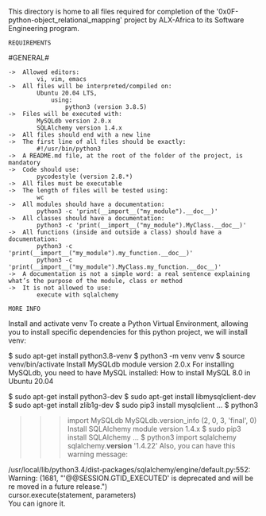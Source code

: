 This directory is home to all files required for completion of the '0x0F-python-object_relational_mapping' project by ALX-Africa to its Software Engineering program.

```REQUIREMENTS```

#GENERAL#

	->	Allowed editors:
			vi, vim, emacs
	->	All files will be interpreted/compiled on:
			Ubuntu 20.04 LTS,
				using:
					python3 (version 3.8.5)
	->	Files will be executed with:
			MySQLdb version 2.0.x
			SQLAlchemy version 1.4.x
	->	All files should end with a new line
	->	The first line of all files should be exactly:
			#!/usr/bin/python3
	->	A README.md file, at the root of the folder of the project, is mandatory
	->	Code should use:
			pycodestyle (version 2.8.*)
	->	All files must be executable
	->	The length of files will be tested using:
			wc
	->	All modules should have a documentation:
			python3 -c 'print(__import__("my_module").__doc__)'
	->	All classes should have a documentation:
			python3 -c 'print(__import__("my_module").MyClass.__doc__)'
	->	All functions (inside and outside a class) should have a documentation:
			python3 -c 'print(__import__("my_module").my_function.__doc__)'
			python3 -c 'print(__import__("my_module").MyClass.my_function.__doc__)'
	->	A documentation is not a simple word: a real sentence explaining what’s the purpose of the module, class or method
	->	It is not allowed to use:
			execute with sqlalchemy

```MORE INFO```

Install and activate venv
To create a Python Virtual Environment, allowing you to install specific dependencies for this python project, we will install venv:

$ sudo apt-get install python3.8-venv
$ python3 -m venv venv
$ source venv/bin/activate
Install MySQLdb module version 2.0.x
For installing MySQLdb, you need to have MySQL installed: How to install MySQL 8.0 in Ubuntu 20.04

$ sudo apt-get install python3-dev
$ sudo apt-get install libmysqlclient-dev
$ sudo apt-get install zlib1g-dev
$ sudo pip3 install mysqlclient
...
$ python3
>>> import MySQLdb
>>> MySQLdb.version_info 
(2, 0, 3, 'final', 0)
Install SQLAlchemy module version 1.4.x
$ sudo pip3 install SQLAlchemy
...
$ python3
>>> import sqlalchemy
>>> sqlalchemy.__version__ 
'1.4.22'
Also, you can have this warning message:

/usr/local/lib/python3.4/dist-packages/sqlalchemy/engine/default.py:552: Warning: (1681, "'@@SESSION.GTID_EXECUTED' is deprecated and will be re
moved in a future release.")                                                                                                                    
  cursor.execute(statement, parameters)  
You can ignore it.
